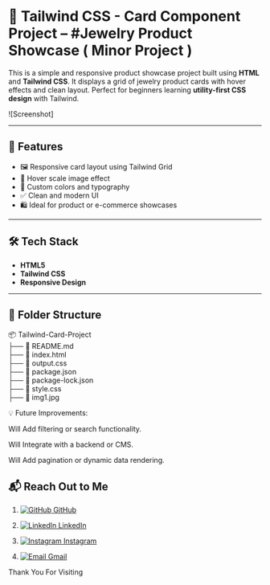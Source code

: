 # 💎 Tailwind CSS - Card Component Project   –      #Jewelry Product Showcase  ( Minor Project )


This is a simple and responsive product showcase project built using **HTML** and **Tailwind CSS**. It displays a grid of jewelry product cards with hover effects and clean layout. Perfect for beginners learning **utility-first CSS design** with Tailwind.




![Screenshot]








---





## 🚀 Features


- 🖼️ Responsive card layout using Tailwind Grid
- 💫 Hover scale image effect
- 🎨 Custom colors and typography
- ✅ Clean and modern UI
- 🛍️ Ideal for product or e-commerce showcases




---



## 🛠️ Tech Stack

- **HTML5**
- **Tailwind CSS**
- **Responsive Design**



---



## 📁 Folder Structure



📦 Tailwind-Card-Project <br>
├── 📄 README.md <br>
├── 📄 index.html <br>
├── 📄 output.css <br>
├── 📄 package.json <br>
├── 📄 package-lock.json <br>
├── 📁 style.css <br>
├── 📁 img1.jpg <br>




💡 Future Improvements:


Will Add filtering or search functionality.

Will Integrate with a backend or CMS.

Will Add pagination or dynamic data rendering.



## 📬 Reach Out to Me


1. [![GitHub](https://img.shields.io/badge/GitHub-181717?style=flat-square&logo=github&logoColor=white) GitHub](https://github.com/vikrant-1912)


   
2. [![LinkedIn](https://img.shields.io/badge/LinkedIn-0A66C2?style=flat-square&logo=linkedin&logoColor=white) LinkedIn](https://www.linkedin.com/in/vikrant1912)


   
3. [![Instagram](https://img.shields.io/badge/Instagram-E4405F?style=flat-square&logo=instagram&logoColor=white) Instagram](https://www.instagram.com/vikrant_7017)


     
4. [![Email](https://img.shields.io/badge/Gmail-D14836?style=flat-square&logo=gmail&logoColor=white) Gmail](mailto:vikrantkhatana15@gmail.com)




Thank You For Visiting




